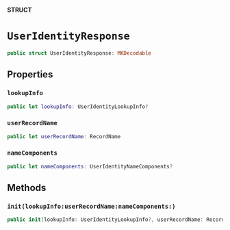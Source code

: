 **STRUCT**

# `UserIdentityResponse`

```swift
public struct UserIdentityResponse: MKDecodable
```

## Properties
### `lookupInfo`

```swift
public let lookupInfo: UserIdentityLookupInfo?
```

### `userRecordName`

```swift
public let userRecordName: RecordName
```

### `nameComponents`

```swift
public let nameComponents: UserIdentityNameComponents?
```

## Methods
### `init(lookupInfo:userRecordName:nameComponents:)`

```swift
public init(lookupInfo: UserIdentityLookupInfo?, userRecordName: RecordName, nameComponents: UserIdentityNameComponents?)
```
